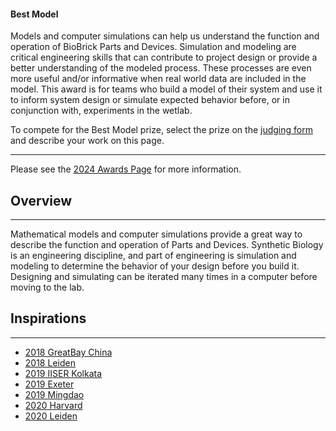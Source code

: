 #### Best Model

Models and computer simulations can help us understand the function and operation of BioBrick Parts and Devices.
Simulation and modeling are critical engineering skills that can contribute to project design or provide a better
understanding of the modeled process. These processes are even more useful and/or informative when real world data are
included in the model. This award is for teams who build a model of their system and use it to inform system design or
simulate expected behavior before, or in conjunction with, experiments in the wetlab.

To compete for the Best Model prize, select the prize on
the [judging form](https://competition.igem.org/deliverables/judging-form) and describe your work on this page.

------------------------------------------------------------------------

Please see the [2024 Awards Page](https://competition.igem.org/judging/awards) for more information.

## Overview

---

Mathematical models and computer simulations provide a great way to describe the
function and operation of Parts and Devices. Synthetic Biology is an engineering
discipline, and part of engineering is simulation and modeling to determine the
behavior of your design before you build it. Designing and simulating can be
iterated many times in a computer before moving to the lab.

## Inspirations

---

- [2018 GreatBay China](http://2018.igem.org/Team:GreatBay_China/Model)
- [2018 Leiden](http://2018.igem.org/Team:Leiden/Model)
- [2019 IISER Kolkata](https://2019.igem.org/Team:IISER_Kolkata/Model)
- [2019 Exeter](https://2019.igem.org/Team:Exeter/Model)
- [2019 Mingdao](https://2019.igem.org/Team:Mingdao/Model)
- [2020 Harvard](https://2020.igem.org/Team:Harvard/Model)
- [2020 Leiden](https://2020.igem.org/Team:Leiden/Model)
